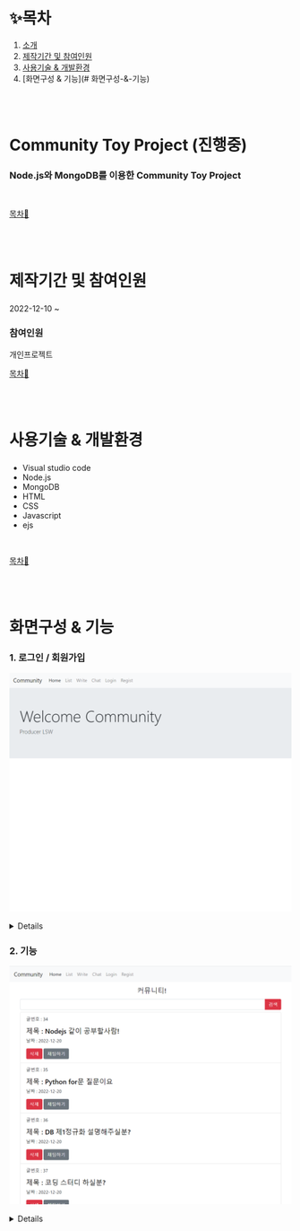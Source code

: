 
# ✨목차

1. [소개](#NodejsToyProject)
2. [제작기간 및 참여인원](#제작기간-및-참여인원)
3. [사용기술 & 개발환경](#사용기술-&-개발환경)
4. [화면구성 & 기능](# 화면구성-&-기능)

<br><br>

# Community Toy Project (진행중)
### Node.js와 MongoDB를 이용한 Community Toy Project

<br>

[목차🔺](#목차)

<br><br>

# 제작기간 및 참여인원
### 
2022-12-10 ~ 

### 참여인원
개인프로젝트
<br>

[목차🔺](#목차)

<br><br>

# 사용기술 & 개발환경
### 
- Visual studio code
- Node.js
- MongoDB
- HTML
- CSS
- Javascript
- ejs

<br>

[목차🔺](#목차)

<br><br>

# 화면구성 & 기능
### 1. 로그인 / 회원가입
![main](https://github.com/SungwonDev/CommunityProjectss/blob/main/edit/1.%20home.png)<br>

<details>
	
![regist](https://github.com/SungwonDev/CommunityProjectss/blob/main/edit/1%20regist.png)<br>
	
![regist](https://github.com/SungwonDev/CommunityProjectss/blob/main/edit/1-1%20regist.png)<br>
	
![login](https://github.com/SungwonDev/CommunityProjectss/blob/main/edit/2-1%20login.png)<br>	
	
![login](https://github.com/SungwonDev/CommunityProjectss/blob/main/edit/2-2%20login.png)<br>
	
</details>

### 2. 기능

![list](https://github.com/SungwonDev/CommunityProjectss/blob/main/edit/3.%20list.png)<br>

<details>
	
### 1. List
	
![list](https://github.com/SungwonDev/CommunityProjectss/blob/main/edit/3-1%20list.png)<br>
	
![list](https://github.com/SungwonDev/CommunityProjectss/blob/main/edit/3.%20list.png)<br>
	
	
### 2. Write
	
![write](https://github.com/SungwonDev/CommunityProjectss/blob/main/edit/3-2%20list.png)<br>
	
![write](https://github.com/SungwonDev/CommunityProjectss/blob/main/edit/4-1%20write.png)<br>
	
![write](https://github.com/SungwonDev/CommunityProjectss/blob/main/edit/4-2%20write.png)<br>	
	
### 3. Search

![search](https://github.com/SungwonDev/CommunityProjectss/blob/main/edit/5-1%20search.png)<br>		
	
![search](https://github.com/SungwonDev/CommunityProjectss/blob/main/edit/5-2%20search.png)<br>	
	
### 4. Detail

![detail](https://github.com/SungwonDev/CommunityProjectss/blob/main/edit/6-1%20detail.png)<br>		
	
![detail](https://github.com/SungwonDev/CommunityProjectss/blob/main/edit/6-2%20detail.png)<br>
	
### 5. Edit
	
![edit](https://github.com/SungwonDev/CommunityProjectss/blob/main/edit/7%20edit.png)<br>		
	
![edit](https://github.com/SungwonDev/CommunityProjectss/blob/main/edit/7-1%20edit.png)<br>	
	
### 6. Chat	
	
![chat](https://github.com/SungwonDev/CommunityProjectss/blob/main/edit/8-1%20chat.png)<br>		
	
![chat](https://github.com/SungwonDev/CommunityProjectss/blob/main/edit/8-2%20chat.png)<br>
	
### 7. OpenChat
	
![allchat](https://github.com/SungwonDev/CommunityProjectss/blob/main/edit/9%20allchat.png)<br>		
	
![allchat](https://github.com/SungwonDev/CommunityProjectss/blob/main/edit/9-1%20allchat.png)<br>	

[목차🔺](#목차)
